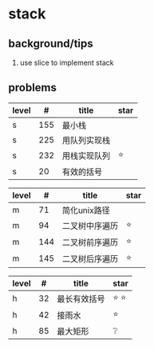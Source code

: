# stack

## background/tips

1. use slice to implement stack


## problems

| level  | #            | title          |   star       |
| ------ | ------------ | -----------    | -------      |
| s      | 155          | 最小栈          |             |
| s      | 225          | 用队列实现栈    |              |
| s      | 232          | 用栈实现队列    |   :star:     |
| s      | 20           | 有效的括号      |              |


| level  | #            | title          |   star       |
| ------ | ------------ | -----------    | -------      |
| m      | 71           | 简化unix路径    |             |
| m      | 94           | 二叉树中序遍历    |    :star:        |
| m      | 144          | 二叉树前序遍历    |    :star:          |
| m      | 145          | 二叉树后序遍历    |    :star:          |


| level  | #            |  title         |   star       |
| ------ | ------------ | -----------    | -------      |
| h      | 32           | 最长有效括号    |   :star: :star:          |
| h      | 42           | 接雨水          |   :star:          |
| h      | 85           | 最大矩形        |   :grey_question:        |
